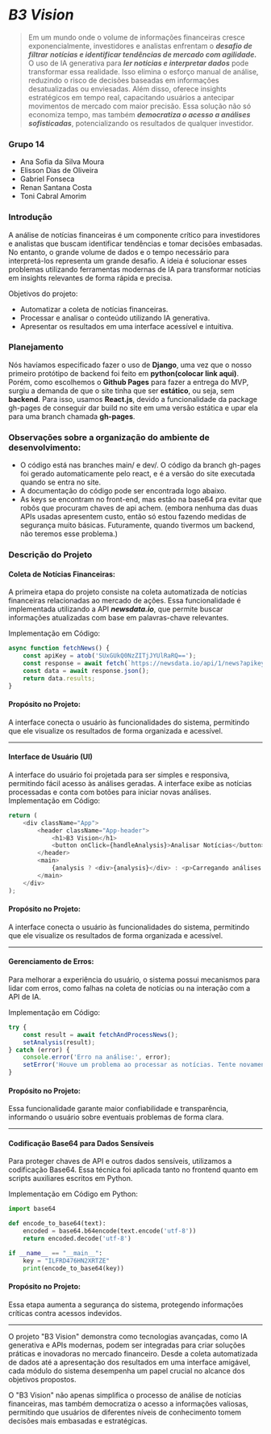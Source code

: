 # *B3 Vision*
> Em um mundo onde o volume de informações financeiras cresce exponencialmente, investidores e analistas enfrentam o ***desafio de filtrar*** ***notícias e identificar tendências de mercado com agilidade.*** O uso de IA generativa para ***ler notícias e interpretar dados*** pode transformar essa realidade. Isso elimina o esforço manual de análise, reduzindo o risco de decisões baseadas em informações desatualizadas ou enviesadas. Além disso, oferece insights estratégicos em tempo real, capacitando usuários a antecipar movimentos de mercado com maior precisão. Essa solução não só economiza tempo, mas também ***democratiza o acesso a análises sofisticadas***, potencializando os resultados de qualquer investidor.
### Grupo 14
* Ana Sofia da Silva Moura
* Elisson Dias de Oliveira 
* Gabriel Fonseca
* Renan Santana Costa
* Toni Cabral Amorim

### Introdução
A análise de notícias financeiras é um componente crítico para investidores e analistas que buscam identificar tendências e tomar decisões embasadas. No entanto, o grande volume de dados e o tempo necessário para interpretá-los representa um grande desafio. A ideia é solucionar esses problemas utilizando ferramentas modernas de IA para transformar notícias em insights relevantes de forma rápida e precisa.

Objetivos do projeto:
* Automatizar a coleta de notícias financeiras.
* Processar e analisar o conteúdo utilizando IA generativa.
* Apresentar os resultados em uma interface acessível e intuitiva.

### Planejamento

Nós havíamos especificado fazer o uso de **Django**, uma vez que o nosso primeiro protótipo de backend foi feito em **python(colocar link aqui)**. Porém, como escolhemos o **Github Pages** para fazer a entrega do MVP, surgiu a demanda de que o site tinha que ser **estático**, ou seja, sem **backend**. Para isso, usamos **React.js**, devido a funcionalidade da package gh-pages de conseguir dar build no site em uma versão estática e upar ela para uma branch chamada **gh-pages**. 

### Observações sobre a organização do ambiente de desenvolvimento:
* O código está nas branches main/ e dev/. O código da branch gh-pages foi gerado automaticamente pelo react, e é a versão do site executada quando se entra no site.
* A documentação do código pode ser encontrada logo abaixo.
* As keys se encontram no front-end, mas estão na base64 pra evitar que robôs que procuram chaves de api achem. (embora nenhuma das duas APIs usadas apresentem custo, então só estou fazendo medidas de segurança muito básicas. Futuramente, quando tivermos um backend, não teremos esse problema.)

### Descrição do Projeto
#### Coleta de Notícias Financeiras:
A primeira etapa do projeto consiste na coleta automatizada de notícias financeiras relacionadas ao mercado de ações. Essa funcionalidade é implementada utilizando a API ***newsdata.io***, que permite buscar informações atualizadas com base em palavras-chave relevantes.

Implementação em Código:

``` Javascript
async function fetchNews() {
    const apiKey = atob('SUxGUkQ0NzZITjJYUlRaRQ==');
    const response = await fetch(`https://newsdata.io/api/1/news?apikey=${apiKey}&q=Ibovespa`);
    const data = await response.json();
    return data.results;
}

```

#### Propósito no Projeto: 
A interface conecta o usuário às funcionalidades do sistema, permitindo que ele visualize os resultados de forma organizada e acessível.

---

#### Interface de Usuário (UI)
A interface do usuário foi projetada para ser simples e responsiva, permitindo fácil acesso às análises geradas. A interface exibe as notícias processadas e conta com botões para iniciar novas análises.
Implementação em Código:

``` React.js
return (
    <div className="App">
        <header className="App-header">
            <h1>B3 Vision</h1>
            <button onClick={handleAnalysis}>Analisar Notícias</button>
        </header>
        <main>
            {analysis ? <div>{analysis}</div> : <p>Carregando análises...</p>}
        </main>
    </div>
);
```

#### Propósito no Projeto: 
A interface conecta o usuário às funcionalidades do sistema, permitindo que ele visualize os resultados de forma organizada e acessível.

---

#### Gerenciamento de Erros:
Para melhorar a experiência do usuário, o sistema possui mecanismos para lidar com erros, como falhas na coleta de notícias ou na interação com a API de IA.

Implementação em Código:

``` React.js
try {
    const result = await fetchAndProcessNews();
    setAnalysis(result);
} catch (error) {
    console.error('Erro na análise:', error);
    setError('Houve um problema ao processar as notícias. Tente novamente mais tarde.');
}
```

#### Propósito no Projeto: 
Essa funcionalidade garante maior confiabilidade e transparência, informando o usuário sobre eventuais problemas de forma clara.

---

#### Codificação Base64 para Dados Sensíveis
Para proteger chaves de API e outros dados sensíveis, utilizamos a codificação Base64. Essa técnica foi aplicada tanto no frontend quanto em scripts auxiliares escritos em Python.

Implementação em Código em Python:

``` python
import base64

def encode_to_base64(text):
    encoded = base64.b64encode(text.encode('utf-8'))
    return encoded.decode('utf-8')

if __name__ == "__main__":
    key = "ILFRD476HN2XRTZE"
    print(encode_to_base64(key))

```

#### Propósito no Projeto: 
Essa etapa aumenta a segurança do sistema, protegendo informações críticas contra acessos indevidos.

---

O projeto "B3 Vision" demonstra como tecnologias avançadas, como IA generativa e APIs modernas, podem ser integradas para criar soluções práticas e inovadoras no mercado financeiro. Desde a coleta automatizada de dados até a apresentação dos resultados em uma interface amigável, cada módulo do sistema desempenha um papel crucial no alcance dos objetivos propostos.

O "B3 Vision" não apenas simplifica o processo de análise de notícias financeiras, mas também democratiza o acesso a informações valiosas, permitindo que usuários de diferentes níveis de conhecimento tomem decisões mais embasadas e estratégicas.



